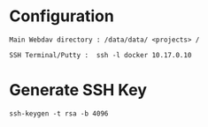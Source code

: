 # Configuration

```
Main Webdav directory : /data/data/ <projects> /
 
SSH Terminal/Putty :  ssh -l docker 10.17.0.10
```

# Generate SSH Key
```
ssh-keygen -t rsa -b 4096
```
